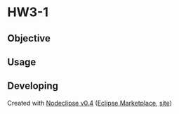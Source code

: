 # HW3-1

## Objective



## Usage



## Developing


Created with [Nodeclipse v0.4](https://github.com/Nodeclipse/nodeclipse-1)
 ([Eclipse Marketplace](http://marketplace.eclipse.org/content/nodeclipse), [site](http://www.nodeclipse.org))   

